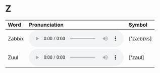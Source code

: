 
# Z

| Word  | Pronunciation | Symbol |
| :-- | :-- | :-- |
| Zabbix | <audio :src="$withBase('/audio/Zabbix.mp3')" controls="controls" controlslist="nodownload"></audio> | ['zæbɪks] |
| Zuul | <audio :src="$withBase('/audio/Zuul.mp3')" controls="controls" controlslist="nodownload"></audio> | ['zaʊl] |
